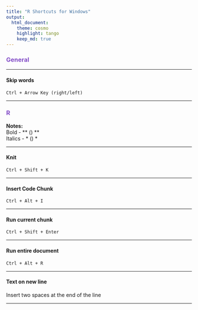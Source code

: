 ```yaml
---
title: "R Shortcuts for Windows"
output: 
  html_document:
    theme: cosmo
    highlight: tango
    keep_md: true
---
```




### <span style="color:#834DC7">General</span>  

***

#### **Skip words**  
```
Ctrl + Arrow Key (right/left)
```

***
### <span style="color:#834DC7">R</span>  

**Notes:**  
Bold - ** () **  
Italics - * () *


***

#### **Knit**
```
Ctrl + Shift + K
```
***

#### **Insert Code Chunk**
```
Ctrl + Alt + I
```
***

#### **Run current chunk**
```
Ctrl + Shift + Enter
```
***

#### **Run entire document**
```
Ctrl + Alt + R
```
***

#### **Text on new line**  
Insert two spaces at the end of the line

***
